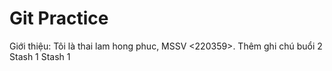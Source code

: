 # Git Practice
Giới thiệu: Tôi là thai lam hong phuc, MSSV <220359>.
Thêm ghi chú buổi 2
Stash 1
Stash 1
